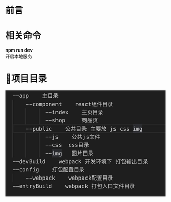 # 前言

# 相关命令

**npm run dev**   
开启本地服务




# 项目目录

!['tree'](https://raw.githubusercontent.com/wangjx0212/GitImage/master/Image/react-m-pages-tree.jpg )

